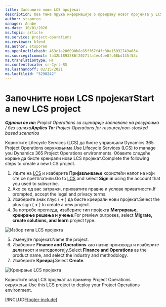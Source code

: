 ```yaml
---
title: Започните нови LCS пројекат
description: Ова тема пружа информације о креирању новог пројекта у LCS-у за ваше Project Operations окружење.
author: stsporen
manager: Annbe
ms.date: 10/01/2020
ms.topic: article
ms.service: project-operations
ms.reviewer: kfend
ms.author: stsporen
ms.openlocfilehash: 463c1e206090b8c85ff67f4fc38a15932749a834
ms.sourcegitcommit: fa32b1893286f20271fa4ec4be8fc68bd135f53c
ms.translationtype: HT
ms.contentlocale: sr-Cyrl-RS
ms.lasthandoff: 02/15/2021
ms.locfileid: "5290242"
---
```

# <a name="start-a-new-lcs-project"></a><span data-ttu-id="ae011-103">Започните нови LCS пројекат</span><span class="sxs-lookup"><span data-stu-id="ae011-103">Start a new LCS project</span></span>

<span data-ttu-id="ae011-104">_**Односи се на:** Project Operations за сценарије засноване на ресурсима / без залиха_</span><span class="sxs-lookup"><span data-stu-id="ae011-104">_**Applies To:** Project Operations for resource/non-stocked based scenarios_</span></span>

<span data-ttu-id="ae011-105">Користите Lifecycle Services (LCS) да бисте управљали Dynamics 365 Project Operations окружењима.</span><span class="sxs-lookup"><span data-stu-id="ae011-105">Use Lifecycle Services (LCS) to manage you Dynamics 365 Project Operations environments.</span></span> <span data-ttu-id="ae011-106">Обавите следеће кораке да бисте креирали нови LCS пројекат.</span><span class="sxs-lookup"><span data-stu-id="ae011-106">Complete the following steps to create a new LCS project.</span></span>

1. <span data-ttu-id="ae011-107">Идите на [LCS](https://lcs.dynamics.com/Logon/Index) и изаберите **Пријављивање** користећи налог на који сте се претплатили.</span><span class="sxs-lookup"><span data-stu-id="ae011-107">Go to [LCS](https://lcs.dynamics.com/Logon/Index) and select **Sign in** using the account that you used to subscribe.</span></span>
2. <span data-ttu-id="ae011-108">Ако се од вас затражи, прихватите правне и услове приватности.</span><span class="sxs-lookup"><span data-stu-id="ae011-108">If prompted, accept the legal and privacy terms.</span></span>
3. <span data-ttu-id="ae011-109">Изаберите знак плус ( **+** ) да бисте креирали нови пројекат.</span><span class="sxs-lookup"><span data-stu-id="ae011-109">Select the plus sign ( **+** ) to create a new project.</span></span>
4. <span data-ttu-id="ae011-110">За потребе прегледа, изаберите тип пројекта **Мигрирање, креирање решења и учење**.</span><span class="sxs-lookup"><span data-stu-id="ae011-110">For preview purposes, select **Migrate, create solutions, and learn** project type.</span></span>

  ![Избор типа LCS пројекта](./media/create-lcs-1.png)

5. <span data-ttu-id="ae011-112">Именујте пројекат.</span><span class="sxs-lookup"><span data-stu-id="ae011-112">Name the project.</span></span> 
6. <span data-ttu-id="ae011-113">Изаберите **Finance and Operations** као назив производа и изаберите делатност и методологију.</span><span class="sxs-lookup"><span data-stu-id="ae011-113">Select **Finance and Operations** as the product name, and select the industry and methodology.</span></span> 
7. <span data-ttu-id="ae011-114">Изаберите **Креирај**.</span><span class="sxs-lookup"><span data-stu-id="ae011-114">Select **Create**.</span></span>

![Креирање LCS пројекта](./media/create-lcs-2.png)

<span data-ttu-id="ae011-116">Користите овај LCS пројекат за примену Project Operations окружења.</span><span class="sxs-lookup"><span data-stu-id="ae011-116">Use this LCS project to deploy your Project Operations environment.</span></span>



[!INCLUDE[footer-include](../includes/footer-banner.md)]
